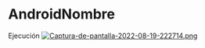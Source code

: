 # AndroidNombre
Ejecución
[![Captura-de-pantalla-2022-08-19-222714.png](https://i.postimg.cc/rpvLC7th/Captura-de-pantalla-2022-08-19-222714.png)](https://postimg.cc/94tSc8bT) 
